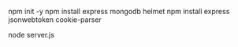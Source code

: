 npm init -y
npm install express mongodb helmet 
npm install express jsonwebtoken cookie-parser


node server.js
